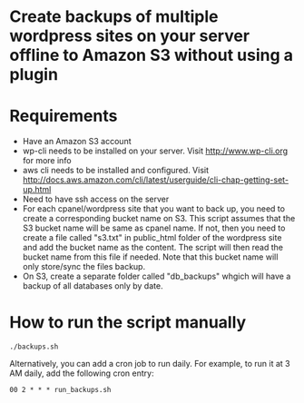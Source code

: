 # Create backups of multiple wordpress sites on your server offline to Amazon S3 without using a plugin

# Requirements

- Have an Amazon S3 account
- wp-cli needs to be installed on your server. Visit http://www.wp-cli.org for more info
- aws cli needs to be installed and configured. Visit http://docs.aws.amazon.com/cli/latest/userguide/cli-chap-getting-set-up.html
- Need to have ssh access on the server
- For each cpanel/wordpress site that you want to back up, you need to create a corresponding bucket name on S3. This script assumes that the S3 bucket name will be same as cpanel name. If not, then you need to create a file called "s3.txt" in public_html folder of the wordpress site and add the bucket name as the content. The script will then read the bucket name from this file if needed. Note that this bucket name will only store/sync the files backup. 
- On S3, create a separate folder called "db_backups" whgich will have a backup of all databases only by date. 

# How to run the script manually

    ./backups.sh
    
Alternatively, you can add a cron job to run daily. For example, to run it at 3 AM daily, add the following cron entry:

    00 2 * * * run_backups.sh
